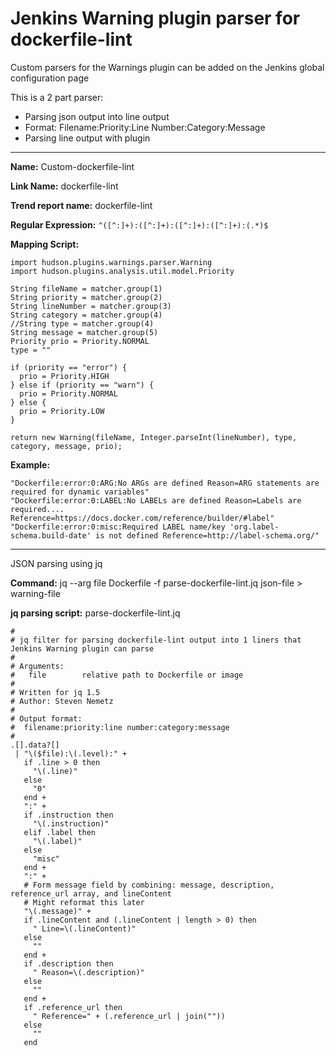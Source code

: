 # Jenkins Warning plugin parser for dockerfile-lint

Custom parsers for the Warnings plugin can be added on the Jenkins global configuration page

This is a 2 part parser:
- Parsing json output into line output
 - Format: Filename:Priority:Line Number:Category:Message
- Parsing line output with plugin

---

**Name:** Custom-dockerfile-lint

**Link Name:** dockerfile-lint

**Trend report name:** dockerfile-lint

**Regular Expression:** `^([^:]+):([^:]+):([^:]+):([^:]+):(.*)$`

**Mapping Script:**
```
import hudson.plugins.warnings.parser.Warning
import hudson.plugins.analysis.util.model.Priority

String fileName = matcher.group(1)
String priority = matcher.group(2)
String lineNumber = matcher.group(3)
String category = matcher.group(4)
//String type = matcher.group(4)
String message = matcher.group(5)
Priority prio = Priority.NORMAL
type = ""

if (priority == "error") {
  prio = Priority.HIGH
} else if (priority == "warn") {
  prio = Priority.NORMAL
} else {
  prio = Priority.LOW
}

return new Warning(fileName, Integer.parseInt(lineNumber), type, category, message, prio);
```
**Example:**
```
"Dockerfile:error:0:ARG:No ARGs are defined Reason=ARG statements are required for dynamic variables"
"Dockerfile:error:0:LABEL:No LABELs are defined Reason=Labels are required.... Reference=https://docs.docker.com/reference/builder/#label"
"Dockerfile:error:0:misc:Required LABEL name/key 'org.label-schema.build-date' is not defined Reference=http://label-schema.org/"
```

---
JSON parsing using jq

**Command:** jq --arg file Dockerfile -f parse-dockerfile-lint.jq json-file > warning-file

**jq parsing script:** parse-dockerfile-lint.jq
```
#
# jq filter for parsing dockerfile-lint output into 1 liners that Jenkins Warning plugin can parse
#
# Arguments:
#   file        relative path to Dockerfile or image
#
# Written for jq 1.5
# Author: Steven Nemetz
#
# Output format:
#  filename:priority:line number:category:message
#
.[].data?[]
 | "\($file):\(.level):" +
   if .line > 0 then
     "\(.line)"
   else
     "0"
   end +
   ":" +
   if .instruction then
     "\(.instruction)"
   elif .label then
     "\(.label)"
   else
     "misc"
   end +
   ":" +
   # Form message field by combining: message, description, reference_url array, and lineContent
   # Might reformat this later
   "\(.message)" +
   if .lineContent and (.lineContent | length > 0) then
     " Line=\(.lineContent)"
   else
     ""
   end +
   if .description then
     " Reason=\(.description)"
   else
     ""
   end +
   if .reference_url then
     " Reference=" + (.reference_url | join(""))
   else
     ""
   end
```
